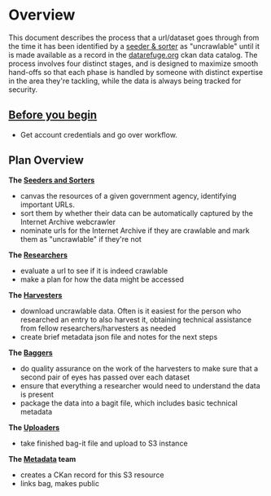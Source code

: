 # Overview

This document describes the process that a url/dataset goes through from the time it has been identified by a [seeder & sorter](https://github.com/datarefugephilly/workflow/blob/master/seednsort.md) as "uncrawlable" until it is made available as a record in the [datarefuge.org](http://www.datarefuge.org) ckan data catalog. The process involves four distinct stages, and is designed to maximize smooth hand-offs so that each phase is handled by someone with distinct expertise in the area they're tackling, while the data is always being tracked for security.



## [Before you begin](advance-work.md)
- Get account credentials and go over workflow. 



## Plan Overview
**The [Seeders and Sorters](seednsort.md)**
- canvas the resources of a given government agency, identifying important URLs.
- sort them by whether their data can be automatically captured by the Internet Archive webcrawler
- nominate urls for the Internet Archive if they are crawlable and mark them as "uncrawlable" if they're not

**The [Researchers](research.md)**
- evaluate a url to see if it is indeed crawlable
- make a plan for how the data might be accessed

**The [Harvesters](harvesting.md)**
- download uncrawlable data. Often is it easiest for the person who researched an entry to also harvest it, obtaining technical assistance from fellow researchers/harvesters as needed
- create brief metadata json file and notes for the next steps

**The [Baggers](bagging.md)**
- do quality assurance on the work of the harvesters to make sure that a second pair of eyes has passed over each dataset
- ensure that everything a researcher would need to understand the data is present
- package the data into a bagit file, which includes basic technical metadata

**The [Uploaders](uploaders.md)**
- take finished bag-it file and upload to S3 instance

**The [Metadata](metadata.md) team**
- creates a CKan record for this S3 resource
- links bag, makes public
